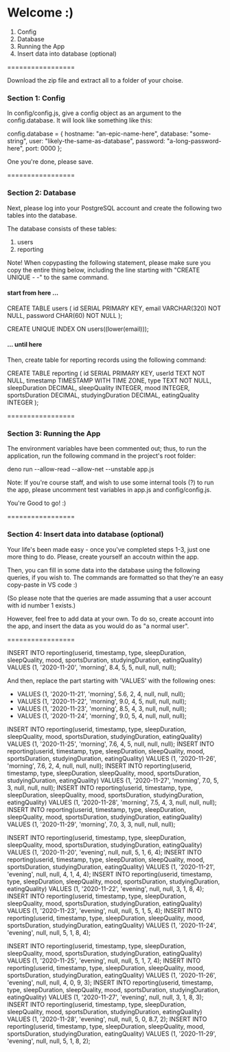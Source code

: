 # Welcome :) # 

1. Config
2. Database
3. Running the App
4. Insert data into database (optional)

=================

Download the zip file and extract all to a folder of your choise.

### Section 1: Config ### 

In config/config.js, give a config object as an argument to the config.database.
It will look like something like this:

  config.database = {
    hostname: "an-epic-name-here",
    database: "some-string",
    user: "likely-the-same-as-database",
    password: "a-long-password-here",
    port: 0000
  };

One you're done, please save.


=================


### Section 2: Database ###

Next, please log into your PostgreSQL account and create the following two tables into the database.

The database consists of these tables:
  1) users
  2) reporting

Note! 
When copypasting the following statement, please make sure you copy the entire thing below,
including the line starting with "CREATE UNIQUE - -" to the same command.

#### start from here ... ####

CREATE TABLE users (
  id SERIAL PRIMARY KEY,
  email VARCHAR(320) NOT NULL,
  password CHAR(60) NOT NULL
);

CREATE UNIQUE INDEX ON users((lower(email)));

#### ... until here ####


Then, create table for reporting records using the following command:

CREATE TABLE reporting (
    id SERIAL PRIMARY KEY,
    userId TEXT NOT NULL,
    timestamp TIMESTAMP WITH TIME ZONE,
    type TEXT NOT NULL,
    sleepDuration DECIMAL,
    sleepQuality INTEGER,
    mood INTEGER,
    sportsDuration DECIMAL,
    studyingDuration DECIMAL,
    eatingQuality INTEGER
);


=================


### Section 3: Running the App ###

The environment variables have been commented out; 
thus, to run the application, run the following command in the project's root folder:

deno run --allow-read --allow-net --unstable app.js

Note: If you're course staff, and wish to use some internal tools (?) to run the app,
please uncomment test variables in app.js and config/config.js. 

You're Good to go! :) 


=================


### Section 4: Insert data into database (optional) ###

Your life's been made easy - once you've completed steps 1-3, just one more thing to do.
Please, create yourself an accoutn within the app.

Then, you can fill in some data into the database using the
following queries, if you wish to. The commands are formatted so that they're an easy copy-paste in VS code :)

(So please note that the queries are made assuming that a user account with id number 1 exists.)

However, feel free to add data at your own. 
To do so, create account into the app, and insert the data as you would do as "a normal user".


================= 

INSERT INTO reporting(userid, timestamp, type, sleepDuration, sleepQuality, mood, sportsDuration, studyingDuration, eatingQuality) 
VALUES (1, '2020-11-20', 'morning', 8.4, 5, 5, null, null, null);

And then, replace the part starting with 'VALUES' with the following ones:

- VALUES (1, '2020-11-21', 'morning', 5.6, 2, 4, null, null, null);
- VALUES (1, '2020-11-22', 'morning', 9.0, 4, 5, null, null, null);
- VALUES (1, '2020-11-23', 'morning', 8.5, 4, 3, null, null, null);
- VALUES (1, '2020-11-24', 'morning', 9.0, 5, 4, null, null, null);



INSERT INTO reporting(userid, timestamp, type, sleepDuration, sleepQuality, mood, sportsDuration, studyingDuration, eatingQuality) 
VALUES (1, '2020-11-25', 'morning', 7.6, 4, 5, null, null, null);
INSERT INTO reporting(userid, timestamp, type, sleepDuration, sleepQuality, mood, sportsDuration, studyingDuration, eatingQuality) 
VALUES (1, '2020-11-26', 'morning', 7.6, 2, 4, null, null, null);
INSERT INTO reporting(userid, timestamp, type, sleepDuration, sleepQuality, mood, sportsDuration, studyingDuration, eatingQuality) 
VALUES (1, '2020-11-27', 'morning', 7.0, 5, 3, null, null, null);
INSERT INTO reporting(userid, timestamp, type, sleepDuration, sleepQuality, mood, sportsDuration, studyingDuration, eatingQuality) 
VALUES (1, '2020-11-28', 'morning', 7.5, 4, 3, null, null, null);
INSERT INTO reporting(userid, timestamp, type, sleepDuration, sleepQuality, mood, sportsDuration, studyingDuration, eatingQuality) 
VALUES (1, '2020-11-29', 'morning', 7.0, 3, 3, null, null, null);



INSERT INTO reporting(userid, timestamp, type, sleepDuration, sleepQuality, mood, sportsDuration, studyingDuration, eatingQuality) 
VALUES (1, '2020-11-20', 'evening', null, null, 5, 1, 6, 4);
INSERT INTO reporting(userid, timestamp, type, sleepDuration, sleepQuality, mood, sportsDuration, studyingDuration, eatingQuality) 
VALUES (1, '2020-11-21', 'evening', null, null, 4, 1, 4, 4);
INSERT INTO reporting(userid, timestamp, type, sleepDuration, sleepQuality, mood, sportsDuration, studyingDuration, eatingQuality) 
VALUES (1, '2020-11-22', 'evening', null, null, 3, 1, 8, 4);
INSERT INTO reporting(userid, timestamp, type, sleepDuration, sleepQuality, mood, sportsDuration, studyingDuration, eatingQuality) 
VALUES (1, '2020-11-23', 'evening', null, null, 5, 1, 5, 4);
INSERT INTO reporting(userid, timestamp, type, sleepDuration, sleepQuality, mood, sportsDuration, studyingDuration, eatingQuality) 
VALUES (1, '2020-11-24', 'evening', null, null, 5, 1, 8, 4);



INSERT INTO reporting(userid, timestamp, type, sleepDuration, sleepQuality, mood, sportsDuration, studyingDuration, eatingQuality) 
VALUES (1, '2020-11-25', 'evening', null, null, 5, 1, 7, 4);
INSERT INTO reporting(userid, timestamp, type, sleepDuration, sleepQuality, mood, sportsDuration, studyingDuration, eatingQuality) 
VALUES (1, '2020-11-26', 'evening', null, null, 4, 0, 9, 3);
INSERT INTO reporting(userid, timestamp, type, sleepDuration, sleepQuality, mood, sportsDuration, studyingDuration, eatingQuality) 
VALUES (1, '2020-11-27', 'evening', null, null, 3, 1, 8, 3);
INSERT INTO reporting(userid, timestamp, type, sleepDuration, sleepQuality, mood, sportsDuration, studyingDuration, eatingQuality) 
VALUES (1, '2020-11-28', 'evening', null, null, 5, 0, 8.7, 2);
INSERT INTO reporting(userid, timestamp, type, sleepDuration, sleepQuality, mood, sportsDuration, studyingDuration, eatingQuality) 
VALUES (1, '2020-11-29', 'evening', null, null, 5, 1, 8, 2);



